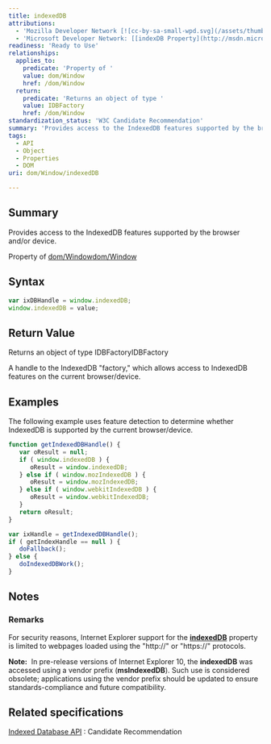 ```yaml
---
title: indexedDB
attributions:
  - 'Mozilla Developer Network [![cc-by-sa-small-wpd.svg](/assets/thumb/8/8c/cc-by-sa-small-wpd.svg/120px-cc-by-sa-small-wpd.svg.png)](http://creativecommons.org/licenses/by-sa/3.0/us/): [[Using indexDB](https://developer.mozilla.org/en-US/docs/Web/API/IndexedDB_API/Using_IndexedDB) Article]'
  - 'Microsoft Developer Network: [[indexDB Property](http://msdn.microsoft.com/en-us/library/ie/hh772512(v=vs.85).aspx) Article]'
readiness: 'Ready to Use'
relationships:
  applies_to:
    predicate: 'Property of '
    value: dom/Window
    href: /dom/Window
  return:
    predicate: 'Returns an object of type '
    value: IDBFactory
    href: /dom/Window
standardization_status: 'W3C Candidate Recommendation'
summary: 'Provides access to the IndexedDB features supported by the browser and/or device.'
tags:
  - API
  - Object
  - Properties
  - DOM
uri: dom/Window/indexedDB

---
```

## <span>Summary</span>

Provides access to the IndexedDB features supported by the browser and/or device.

Property of [dom/Window](/dom/Window)[dom/Window](/dom/Window)

## <span>Syntax</span>

``` js
var ixDBHandle = window.indexedDB;
window.indexedDB = value;
```

## <span>Return Value</span>

Returns an object of type IDBFactoryIDBFactory

A handle to the IndexedDB "factory," which allows access to IndexedDB features on the current browser/device.

## <span>Examples</span>

The following example uses feature detection to determine whether IndexedDB is supported by the current browser/device.

``` js
function getIndexedDBHandle() {
   var oResult = null;
   if ( window.indexedDB ) {
      oResult = window.indexedDB;
   } else if ( window.mozIndexedDB ) {
      oResult = window.mozIndexedDB;
   } else if ( window.webkitIndexedDB ) {
      oResult = window.webkitIndexedDB;
   }
   return oResult;
}

var ixHandle = getIndexedDBHandle();
if ( getIndexHandle == null ) {
   doFallback();
} else {
   doIndexedDBWork();
}
```

## <span>Notes</span>

### <span>Remarks</span>

For security reasons, Internet Explorer support for the [**indexedDB**](/apis/indexeddb/IDBFactory) property is limited to webpages loaded using the "http://" or "https://" protocols.

**Note:**  In pre-release versions of Internet Explorer 10, the **indexedDB** was accessed using a vendor prefix (**msIndexedDB**). Such use is considered obsolete; applications using the vendor prefix should be updated to ensure standards-compliance and future compatibility.

## <span>Related specifications</span>

[Indexed Database API](http://www.w3.org/TR/IndexedDB/)
:   Candidate Recommendation
